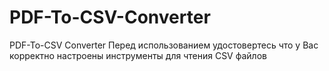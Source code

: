 # PDF-To-CSV-Converter
PDF-To-CSV Converter
Перед использованием удостовертесь что у Вас корректно настроены инструменты для чтения CSV файлов
